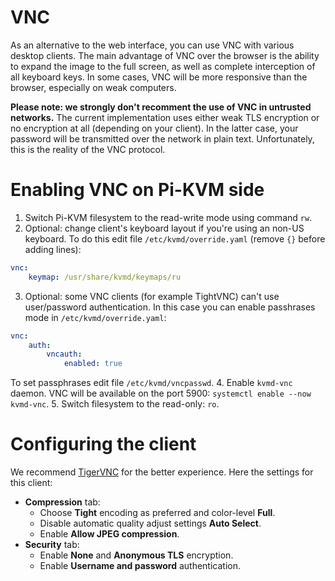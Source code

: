 # VNC
As an alternative to the web interface, you can use VNC with various desktop clients. The main advantage of VNC over the browser is the ability to expand the image to the full screen, as well as complete interception of all keyboard keys. In some cases, VNC will be more responsive than the browser, especially on weak computers.

**Please note: we strongly don't recomment the use of VNC in untrusted networks.** The current implementation uses either weak TLS encryption or no encryption at all (depending on your client). In the latter case, your password will be transmitted over the network in plain text. Unfortunately, this is the reality of the VNC protocol.

# Enabling VNC on Pi-KVM side
1. Switch Pi-KVM filesystem to the read-write mode using command `rw`.
2. Optional: change client's keyboard layout if you're using an non-US keyboard. To do this edit file `/etc/kvmd/override.yaml` (remove `{}` before adding lines):
  ```yaml
  vnc:
      keymap: /usr/share/kvmd/keymaps/ru
  ```
3. Optional: some VNC clients (for example TightVNC) can't use user/password authentication. In this case you can enable passhrases mode in `/etc/kvmd/override.yaml`:
  ```yaml
  vnc:
      auth:
          vncauth:
              enabled: true
  ```
  To set passphrases edit file `/etc/kvmd/vncpasswd`.
4. Enable `kvmd-vnc` daemon. VNC will be available on the port 5900: `systemctl enable --now kvmd-vnc`.
5. Switch filesystem to the read-only: `ro`.

# Configuring the client
We recommend [TigerVNC](https://tigervnc.org) for the better experience.
Here the settings for this client:
* **Compression** tab:
  - Choose **Tight** encoding as preferred and color-level **Full**.
  - Disable automatic quality adjust settings **Auto Select**.
  - Enable **Allow JPEG compression**.
* **Security** tab:
  - Enable **None** and **Anonymous TLS** encryption.
  - Enable **Username and password** authentication.
